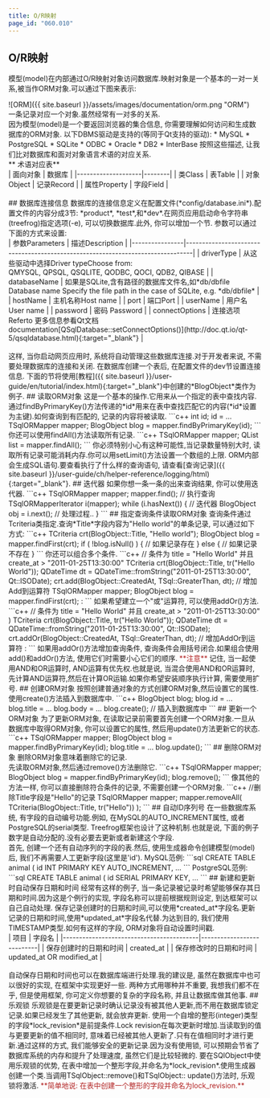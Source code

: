 ```yaml
---
title: O/R映射
page_id: "060.010"
---
```

## O/R映射
模型(model)在内部通过O/R映射对象访问数据库.映射对象是一个基本的一对一关系,被当作ORM对象.可以通过下图来表示:<br>
<div class="img-center" markdown="1"> ![ORM]({{ site.baseurl }}/assets/images/documentation/orm.png "ORM") </div>
一条记录对应一个对象.虽然经常有一对多的关系.<br>
因为模型(model)是一个要返回浏览器的集合信息, 你需要理解如何访问和生成数据库的ORM对象.
以下DBMS驱动是支持的(等同于Qt支持的驱动):
* MySQL
* PostgreSQL
* SQLite
* ODBC
* Oracle
* DB2
* InterBase
按照这些描述, 让我们比对数据库和面对对象语言术语的对应关系.
<div class="center aligned" markdown="1">
** 术语对应表**
</div>
<div class="table-div" markdown="1">
| 面向对象 | 数据库    |
|--------------------|--------|
| 类Class                 | 表Table  |
| 对象Object             | 记录Record |
| 属性Property           | 字段Field  |
</div><br>
## 数据库连接信息
数据库的连接信息定义在配置文件(*config/database.ini*).配置文件的内容分成3节: *product*, *test*,和*dev*.在网页应用启动命令字符串(treefrog)指定选项(-e), 可以切换数据库.此外, 你可以增加一个节.
参数可以通过下面的方式来设置:
<div class="table-div" markdown="1">
| 参数Parameters     | 描述Description                                                                    |
|----------------|--------------------------------------------------------------------------------|
| driverType     | 从这些驱动中选择Driver typeChoose from:<br>QMYSQL, QPSQL, QSQLITE, QODBC, QOCI, QDB2, QIBASE   |
| databaseName   | 如果是SQLite,含有路径的数据库文件名,如*db/dbfile    Database name Specify the file path in the case of SQLite, e.g.  *db/dbfile*   |
| hostName       | 主机名称Host name                                                                      |
| port           | 端口Port                                                                           |
| userName       | 用户名User name                                                                      |
| password       | 密码 Password                                                                       |
| connectOptions | 连接选项 <br>Referto 更多信息参看Qt文档documentation[QSqlDatabase::setConnectOptions()](http://doc.qt.io/qt-5/qsqldatabase.html){:target="_blank"} |
</div><br>
这样, 当你启动网页应用时, 系统将自动管理这些数据库连接.对于开发者来说, 不需要处理数据库的连接和关闭.
在数据库创建一个表后, 在配置文件的dev节设置连接信息.
下面的节将使用[教程]({{ site.baseurl }}/user-guide/en/tutorial/index.html){:target="_blank"}中创建的*BlogObject*类作为例子.
## 读取ORM对象
这是一个基本的操作.它用来从一个指定的表中查找内容.通过findByPrimaryKey()方法传递的*id*用来在表中查找匹配它的内容(*id*设置为主键).如何查询到有匹配的, 记录的内容将被读取.
```c++
int id;
id = ...
TSqlORMapper<BlogObject> mapper;
BlogObject blog = mapper.findByPrimaryKey(id);
```
你还可以使用findAll()方法读取所有记录.
```c++
TSqlORMapper<BlogObject> mapper;
QList<BlogObject> list = mapper.findAll();
```
你必须特别小心有这种可能性,当记录数量特别大时, 读取所有记录可能消耗内存.你可以用setLimit()方法设置一个数组的上限.
ORM内部会生成SQL语句.要查看执行了什么样的查询语句, 请查看[查询记录]({{ site.baseurl }}/user-guide/ch/helper-reference/logging/html){:target="_blank"}.
## 迭代器
如果你想一条一条的出来查询结果, 你可以使用迭代器.
```c++
TSqlORMapper<BlogObject> mapper;
mapper.find();           // 执行查询
TSqlORMapperIterator<BlogObject> i(mapper);
while (i.hasNext()) {    // 迭代器
BlogObject obj = i.next();
// 处理过程..
}
```
## 指定查询条件读取ORM对象
查询条件通过Tcriteria类指定.查询*Title*字段内容为"Hello world"的单条记录, 可以通过如下方式:
```c++
TCriteria crt(BlogObject::Title, "Hello world");
BlogObject blog = mapper.findFirst(crt);
if ( !blog.isNull() ) {
// 如果记录存在
} else {
// 如果记录不存在
}
```
你还可以组合多个条件.
```c++
// 条件为 title = "Hello World" 并且 create_at > "2011-01-25T13:30:00"
TCriteria crt(BlogObject::Title, tr("Hello World"));
QDateTime dt = QDateTime::fromString("2011-01-25T13:30:00", Qt::ISODate);
crt.add(BlogObject::CreatedAt, TSql::GreaterThan, dt);  // 增加Add到运算符
TSqlORMapper<BlogObject> mapper;
BlogObject blog = mapper.findFirst(crt);
:
```
如果希望建立一个"或"运算符, 可以使用addOr()方法.
```c++
// 条件为 title = "Hello World" 并且 create_at > "2011-01-25T13:30:00" )
TCriteria crt(BlogObject::Title, tr("Hello World"));
QDateTime dt = QDateTime::fromString("2011-01-25T13:30:00", Qt::ISODate);
crt.addOr(BlogObject::CreatedAt, TSql::GreaterThan, dt);  // 增加AddOr到运算符
:
```
如果用addOr()方法增加查询条件, 查询条件会用括号闭合.如果组合使用add()和addOr()方法, 使用它们时需要小心它们的顺序.
<span style="color: #b22222">**注意** </span>
记住, 当一起使用AND和OR运算时, AND运算有优先权.也就是说, 当混合使用AND和OR运算时, 先计算AND运算符,然后在计算OR运输.如果你希望安装顺序执行计算, 需要使用扩号.
## 创建ORM对象
按照创建普通对象的方式创建ORM对象,然后设置它的属性.使用create()方法插入到数据库中.
```c++
BlogObject blog;
blog.id = ...
blog.title = ...
blog.body = ...
blog.create();  // 插入到数据库中
```
## 更新一个ORM对象
为了更新ORM对象, 在读取记录前需要首先创建一个ORM对象.一旦从数据库中取得ORM对象, 你可以设置它的属性, 然后用update()方法更新它的状态.
```c++
TSqlORMapper<BlogObject> mapper;
BlogObject blog = mapper.findByPrimaryKey(id);
blog.title = ...
blog.update();
```
## 删除ORM对象
删除ORM对象意味着删除它的记录.<br>
先读取ORM对象,然后通过remove()方法删除它.
```c++
TSqlORMapper<BlogObject> mapper;
BlogObject blog = mapper.findByPrimaryKey(id);
blog.remove();
```
像其他的方法一样, 你可以直接删除符合条件的记录, 不需要创建一个ORM对象.
```c++
//删除Title字段是"Hello"的记录
TSqlORMapper<BlogObject> mapper;
mapper.removeAll( TCriteria(BlogObject::Title, tr("Hello")) );
```
## 自动ID序列号
在一些数据库系统, 有字段的自动编号功能.例如, 在MySQL的AUTO_INCREMENT属性, 或者PostgreSQL的serial类型.
Treefrog框架也设计了这种机制.也就是说, 下面的例子数字是自动分配的.没有必要去更新或者新建这个字段.<br>
首先, 创建一个还有自动序列的字段的表.然后, 使用生成器命令创建模型(model)后, 我们不再需要人工更新字段(这里是'id').
MySQL范例:
```sql
CREATE TABLE animal ( id INT PRIMARY KEY AUTO_INCREMENT,  ...
```
PostgreSQL范例:
```sql
CREATE TABLE animal ( id SERIAL PRIMARY KEY, ...
```
## 新建和更新时自动保存日期和时间
经常有这样的例子, 当一条记录被记录时希望能够保存其日期和时间.因为这是个例行的实现, 字段名称可以提前根据规则设定, 到达框架可以自己自动处理.
保存记录创建时的日期和时间,可以使用*created_at*字段名.更新记录的日期和时间,使用*updated_at*字段名代替.为达到目的, 我们使用TIMESTAMP类型.如何有这样的字段, ORM对象将自动设置时间戳.
<div class="table-div" markdown="1">
| 项目                                   | 字段名                |
|------------------------------------------|---------------------------|
| 保存创建时的日期和时间     | created_at                |
| 保存修改时的日期和时间 | updated_at OR modified_at |
</div><br>
自动保存日期和时间也可以在数据库端进行处理.我的建议是, 虽然在数据库中也可以很好的实现, 在框架中实现更好一些.
两种方式用哪种并不重要, 我想我们都不在乎, 但是使用框架, 你可定义你想要的复杂的字段名称, 并且让数据库做其他事.
## 乐观锁
乐观锁是在要更新记录时确认记录没有被其他人更新,而不用在数据库锁定记录.如果已经发生了其他更新, 就会放弃更新.
使用一个自增的整形(integer)类型的字段*lock_revision*是前提条件.Lock revision在每次更新时增加.当读取到的值与更要更新的值不相同时, 意味着已经被其他人更新了.只有在值相同时才进行更新.通过这样的方式, 我们能够安全的更新记录.因为没有使用锁, 可以预期会节省了数据库系统的内存和提升了处理速度, 虽然它们是比较轻微的.
要在SQlObject中使用乐观锁的优势, 在表中增加一个整形字段,并命名为*lock_revision*.使用生成器创建一个类.当调用TSqlObject::remove()和TSqlObject:: update()方法时, 乐观锁将激活.
<span style="color: #b22222">**简单地说: 在表中创建一个整形的字段并命名为lock_revision.** </span>